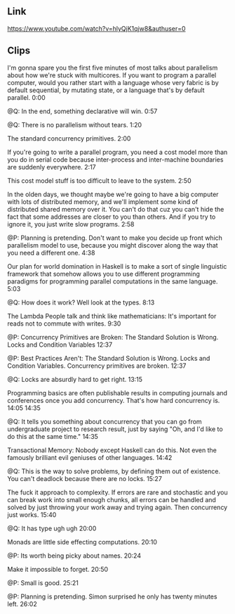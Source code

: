## Link
https://www.youtube.com/watch?v=hlyQjK1qjw8&authuser=0

## Clips

I'm gonna spare you the first five minutes of most talks about parallelism about how we're stuck with multicores. If you want to program a parallel computer, would you rather start with a language whose very fabric is by default sequential, by mutating state, or a language that's by default parallel.
0:00

@Q: In the end, something declarative will win.
0:57

@Q: There is no parallelism without tears.
1:20

The standard concurrency primitives.
2:00

If you're going to write a parallel program, you need a cost model more than you do in serial code because inter-process and inter-machine boundaries are suddenly everywhere.
2:17

This cost model stuff is too difficult to leave to the system.
2:50

In the olden days, we thought maybe we're going to have a big computer with lots of distributed memory, and we'll implement some kind of distributed shared memory over it. You can't do that cuz you can't hide the fact that some addresses are closer to you than others. And if you try to ignore it, you just write slow programs.
2:58

@P: Planning is pretending. Don't want to make you decide up front which parallelism model to use, because you might discover along the way that you need a different one.
4:38

Our plan for world domination in Haskell is to make a sort of single linguistic framework that somehow allows you to use different programming paradigms for programming parallel computations in the same language.
5:03

@Q: How does it work? Well look at the types.
8:13

The Lambda People talk and think like mathematicians: It's important for reads not to commute with writes.
9:30

@P: Concurrency Primitives are Broken: The Standard Solution is Wrong. Locks and Condition Variables
12:37

@P: Best Practices Aren't: The Standard Solution is Wrong. Locks and Condition Variables. Concurrency primitives are broken.
12:37

@Q: Locks are absurdly hard to get right.
13:15

Programming basics are often publishable results in computing journals and conferences once you add concurrency. That's how hard concurrency is.
14:05
14:35

@Q: It tells you something about concurrency that you can go from undergraduate project to research result, just by saying "Oh, and I'd like to do this at the same time."
14:35

Transactional Memory: Nobody except Haskell can do this. Not even the famously brilliant evil geniuses of other languages.
14:42

@Q: This is the way to solve problems, by defining them out of existence. You can't deadlock because there are no locks.
15:27

The fuck it approach to complexity. If errors are rare and stochastic and you can break work into small enough chunks, all errors can be handled and solved by just throwing your work away and trying again. Then concurrency just works.
15:40

@Q: It has type ugh ugh
20:00

Monads are little side effecting computations.
20:10

@P: Its worth being picky about names.
20:24

Make it impossible to forget.
20:50

@P: Small is good.
25:21

@P: Planning is pretending. Simon surprised he only has twenty minutes left.
26:02

